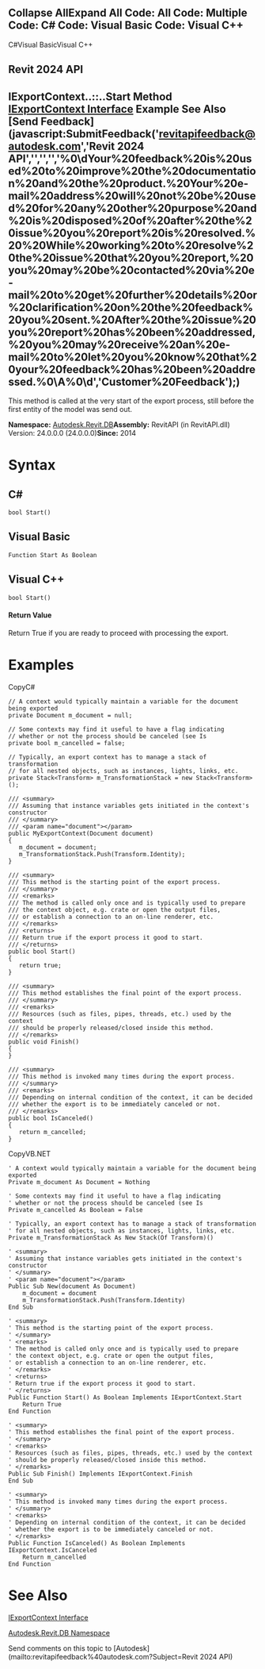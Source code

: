 ﻿

Collapse AllExpand All Code: All Code: Multiple Code: C# Code: Visual Basic Code: Visual C++   
---  
  
C#Visual BasicVisual C++

Revit 2024 API  
---  
IExportContext..::..Start Method   
[IExportContext Interface](7d0dc6df-db0e-6a07-3b42-8dde1bedb3c1.md) Example See Also [Send Feedback](javascript:SubmitFeedback\('revitapifeedback@autodesk.com','Revit 2024 API','','','','%0\\dYour%20feedback%20is%20used%20to%20improve%20the%20documentation%20and%20the%20product.%20Your%20e-mail%20address%20will%20not%20be%20used%20for%20any%20other%20purpose%20and%20is%20disposed%20of%20after%20the%20issue%20you%20report%20is%20resolved.%20%20While%20working%20to%20resolve%20the%20issue%20that%20you%20report,%20you%20may%20be%20contacted%20via%20e-mail%20to%20get%20further%20details%20or%20clarification%20on%20the%20feedback%20you%20sent.%20After%20the%20issue%20you%20report%20has%20been%20addressed,%20you%20may%20receive%20an%20e-mail%20to%20let%20you%20know%20that%20your%20feedback%20has%20been%20addressed.%0\\A%0\\d','Customer%20Feedback'\);)  
---  
  
This method is called at the very start of the export process, still before the first entity of the model was send out. 

**Namespace:** [Autodesk.Revit.DB](87546ba7-461b-c646-cbb1-2cb8f5bff8b2.md)**Assembly:** RevitAPI (in RevitAPI.dll) Version: 24.0.0.0 (24.0.0.0)**Since:** 2014 

# Syntax

C#  
---  
      
    
    bool Start()  
  
Visual Basic  
---  
      
    
    Function Start As Boolean  
  
Visual C++  
---  
      
    
    bool Start()  
  
#### Return Value

Return True if you are ready to proceed with processing the export. 

# Examples

CopyC#
    
    
    // A context would typically maintain a variable for the document being exported
    private Document m_document = null;
    
    // Some contexts may find it useful to have a flag indicating
    // whether or not the process should be canceled (see Is
    private bool m_cancelled = false;
    
    // Typically, an export context has to manage a stack of transformation
    // for all nested objects, such as instances, lights, links, etc.
    private Stack<Transform> m_TransformationStack = new Stack<Transform>();
    
    /// <summary>
    /// Assuming that instance variables gets initiated in the context's constructor
    /// </summary>
    /// <param name="document"></param>
    public MyExportContext(Document document)
    {
       m_document = document;
       m_TransformationStack.Push(Transform.Identity);
    }
    
    /// <summary>
    /// This method is the starting point of the export process.
    /// </summary>
    /// <remarks>
    /// The method is called only once and is typically used to prepare
    /// the context object, e.g. crate or open the output files,
    /// or establish a connection to an on-line renderer, etc.
    /// </remarks>
    /// <returns>
    /// Return true if the export process it good to start.
    /// </returns>
    public bool Start()
    {
       return true;
    }
    
    /// <summary>
    /// This method establishes the final point of the export process.
    /// </summary>
    /// <remarks>
    /// Resources (such as files, pipes, threads, etc.) used by the context
    /// should be properly released/closed inside this method.
    /// </remarks>
    public void Finish()
    {
    }
    
    /// <summary>
    /// This method is invoked many times during the export process.
    /// </summary>
    /// <remarks>
    /// Depending on internal condition of the context, it can be decided
    /// whether the export is to be immediately canceled or not.
    /// </remarks>
    public bool IsCanceled()
    {
       return m_cancelled;
    }

CopyVB.NET
    
    
    ' A context would typically maintain a variable for the document being exported
    Private m_document As Document = Nothing
    
    ' Some contexts may find it useful to have a flag indicating
    ' whether or not the process should be canceled (see Is
    Private m_cancelled As Boolean = False
    
    ' Typically, an export context has to manage a stack of transformation
    ' for all nested objects, such as instances, lights, links, etc.
    Private m_TransformationStack As New Stack(Of Transform)()
    
    ' <summary>
    ' Assuming that instance variables gets initiated in the context's constructor
    ' </summary>
    ' <param name="document"></param>
    Public Sub New(document As Document)
        m_document = document
        m_TransformationStack.Push(Transform.Identity)
    End Sub
    
    ' <summary>
    ' This method is the starting point of the export process.
    ' </summary>
    ' <remarks>
    ' The method is called only once and is typically used to prepare
    ' the context object, e.g. crate or open the output files,
    ' or establish a connection to an on-line renderer, etc.
    ' </remarks>
    ' <returns>
    ' Return true if the export process it good to start.
    ' </returns>
    Public Function Start() As Boolean Implements IExportContext.Start
        Return True
    End Function
    
    ' <summary>
    ' This method establishes the final point of the export process.
    ' </summary>
    ' <remarks>
    ' Resources (such as files, pipes, threads, etc.) used by the context
    ' should be properly released/closed inside this method.
    ' </remarks>
    Public Sub Finish() Implements IExportContext.Finish
    End Sub
    
    ' <summary>
    ' This method is invoked many times during the export process.
    ' </summary>
    ' <remarks>
    ' Depending on internal condition of the context, it can be decided
    ' whether the export is to be immediately canceled or not.
    ' </remarks>
    Public Function IsCanceled() As Boolean Implements IExportContext.IsCanceled
        Return m_cancelled
    End Function

# See Also

[IExportContext Interface](7d0dc6df-db0e-6a07-3b42-8dde1bedb3c1.md)

[Autodesk.Revit.DB Namespace](87546ba7-461b-c646-cbb1-2cb8f5bff8b2.md)

Send comments on this topic to [Autodesk](mailto:revitapifeedback%40autodesk.com?Subject=Revit 2024 API)